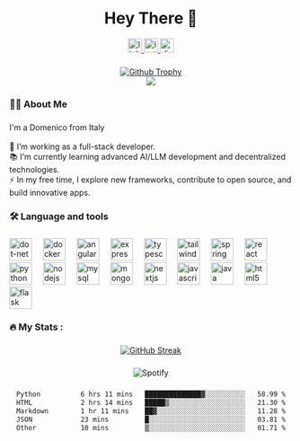 <h1 align="center">Hey There 👋</h1>


<div align="center">
  <a href="https://www.linkedin.com/in/laurito-dom/" target="_blank">
    <img src="https://img.shields.io/static/v1?message=LinkedIn&logo=linkedin&label=&color=0077B5&logoColor=white&labelColor=&style=for-the-badge" height="25" alt="linkedin logo"  />
  </a>
  <a href="https://www.instagram.com/dom_laur/" target="_blank">
    <img src="https://img.shields.io/static/v1?message=Instagram&logo=instagram&label=&color=E4405F&logoColor=white&labelColor=&style=for-the-badge" height="25" alt="instagram logo"  />
  </a>
  <a href="https://discordapp.com/users/357887597504233472" target="_blank">
    <img src="https://img.shields.io/static/v1?message=Discord&logo=discord&label=&color=7289DA&logoColor=white&labelColor=&style=for-the-badge" height="25" alt="discord logo"  />
  </a>

###
<a href="https://github.com/ryo-ma/github-profile-trophy">
  <img src="https://github-profile-trophy.vercel.app/?username=doomL&theme=onedark&rank=SECRET,SSS,SS,S,AAA,AA,A&column=-1&title=MultiLanguage,Commits,Experience,Repositories" alt="Github Trophy" />
</a>
</div>

<div align="center">
  <img src="https://visitor-badge.laobi.icu/badge?page_id=DoomL.DoomL&"  />
</div>

###

<h3 align="left">👩‍💻  About Me</h3>

###

<p align="left">I'm a Domenico from Italy<br><br>🔭 I’m working as a full-stack developer.<br>📚 I'm currently learning advanced AI/LLM development and decentralized technologies.<br>⚡ In my free time, I explore new frameworks, contribute to open source, and build innovative apps.</p>

###

<h3 align="left">🛠 Language and tools</h3>

###

<div align="left">
  <img src="https://cdn.jsdelivr.net/gh/devicons/devicon/icons/dot-net/dot-net-plain-wordmark.svg" height="40" alt="dot-net logo"  />
  <img width="12" />
  <img src="https://cdn.jsdelivr.net/gh/devicons/devicon/icons/docker/docker-plain-wordmark.svg" height="40" alt="docker logo"  />
  <img width="12" />
  <img src="https://cdn.jsdelivr.net/gh/devicons/devicon/icons/angularjs/angularjs-original.svg" height="40" alt="angularjs logo"  />
  <img width="12" />
  <img src="https://cdn.jsdelivr.net/gh/devicons/devicon/icons/express/express-original.svg" height="40" alt="express logo"  />
  <img width="12" />
  <img src="https://cdn.jsdelivr.net/gh/devicons/devicon/icons/typescript/typescript-original.svg" height="40" alt="typescript logo"  />
  <img width="12" />
  <img src="https://cdn.jsdelivr.net/gh/devicons/devicon/icons/tailwindcss/tailwindcss-original-wordmark.svg" height="40" alt="tailwindcss logo"  />
  <img width="12" />
  <img src="https://cdn.jsdelivr.net/gh/devicons/devicon/icons/spring/spring-original.svg" height="40" alt="spring logo"  />
  <img width="12" />
  <img src="https://cdn.jsdelivr.net/gh/devicons/devicon/icons/react/react-original.svg" height="40" alt="react logo"  />
  <img width="12" />
  <img src="https://cdn.jsdelivr.net/gh/devicons/devicon/icons/python/python-original.svg" height="40" alt="python logo"  />
  <img width="12" />
  <img src="https://cdn.jsdelivr.net/gh/devicons/devicon/icons/nodejs/nodejs-original.svg" height="40" alt="nodejs logo"  />
  <img width="12" />
  <img src="https://cdn.jsdelivr.net/gh/devicons/devicon/icons/mysql/mysql-original.svg" height="40" alt="mysql logo"  />
  <img width="12" />
  <img src="https://cdn.jsdelivr.net/gh/devicons/devicon/icons/mongodb/mongodb-original.svg" height="40" alt="mongodb logo"  />
  <img width="12" />
  <img src="https://cdn.jsdelivr.net/gh/devicons/devicon/icons/nextjs/nextjs-original.svg" height="40" alt="nextjs logo"  />
  <img width="12" />
  <img src="https://cdn.jsdelivr.net/gh/devicons/devicon/icons/javascript/javascript-original.svg" height="40" alt="javascript logo"  />
  <img width="12" />
  <img src="https://cdn.jsdelivr.net/gh/devicons/devicon/icons/java/java-original.svg" height="40" alt="java logo"  />
  <img width="12" />
  <img src="https://cdn.jsdelivr.net/gh/devicons/devicon/icons/html5/html5-original.svg" height="40" alt="html5 logo"  />
  <img width="12" />
  <img src="https://cdn.jsdelivr.net/gh/devicons/devicon/icons/flask/flask-original.svg" height="40" alt="flask logo"  />
</div>

###

<h3 align="left">🔥   My Stats :</h3>

###

<div align="center">
<a href="https://git.io/streak-stats"><img src="https://github-readme-streak-stats-tau-peach.vercel.app?user=doomL&theme=tokyonight&hide_border=true&border_radius=15&date_format=j%20M%5B%20Y%5D&exclude_days=Sun%2CSat&excludeDaysLabel=5C0505&background=45%2C5C0505%2C002A39" alt="GitHub Streak" /></a>

  
###

<img src="https://spotify-recently-played-readme.vercel.app/api?user=11142952651&count=1" alt="Spotify" />

###

<!--START_SECTION:waka-->

```txt
Python          6 hrs 11 mins   ██████████████▓░░░░░░░░░░   58.99 %
HTML            2 hrs 14 mins   █████▒░░░░░░░░░░░░░░░░░░░   21.30 %
Markdown        1 hr 11 mins    ██▓░░░░░░░░░░░░░░░░░░░░░░   11.28 %
JSON            23 mins         █░░░░░░░░░░░░░░░░░░░░░░░░   03.81 %
Other           10 mins         ▒░░░░░░░░░░░░░░░░░░░░░░░░   01.71 %
```

<!--END_SECTION:waka-->

</div>
